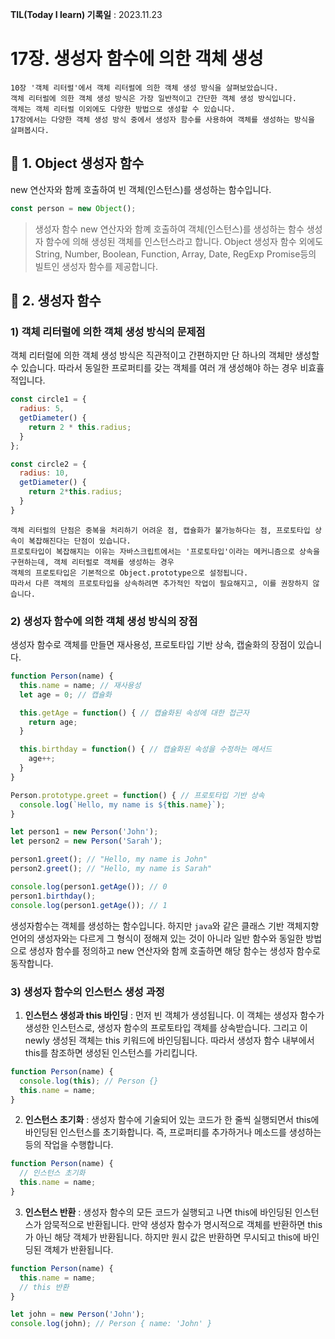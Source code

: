 **TIL(Today I learn) 기록일** : 2023.11.23

# 17장. 생성자 함수에 의한 객체 생성

```
10장 '객체 리터럴'에서 객체 리터럴에 의한 객체 생성 방식을 살펴보았습니다. 
객체 리터럴에 의한 객체 생성 방식은 가장 일반적이고 간단한 객체 생성 방식입니다.
객체는 객체 리터럴 이외에도 다양한 방법으로 생성할 수 있습니다.
17장에서는 다양한 객체 생성 방식 중에서 생성자 함수를 사용하여 객체를 생성하는 방식을 살펴봅시다.
```

## 🥎 1. Object 생성자 함수

new 연산자와 함께 호출하여 빈 객체(인스턴스)를 생성하는 함수입니다.
```js
const person = new Object();
```

>생성자 함수
>new 연산자와 함꼐 호출하여 객체(인스턴스)를 생성하는 함수
>생성자 함수에 의해 생성된 객체를 인스턴스라고 합니다.
>Object 생성자 함수 외에도 String, Number, Boolean, Function, Array, Date, RegExp Promise등의 빌트인 생성자 함수를 제공합니다.


## 🥎 2. 생성자 함수


### 1) 객체 리터럴에 의한 객체 생성 방식의 문제점

객체 리터럴에 의한 객체 생성 방식은 직관적이고 간편하지만 단 하나의 객체만 생성할 수 있습니다. 따라서 동일한 프로퍼티를 갖는 객체를 여러 개 생성해야 하는 경우 비효휼적입니다.

```js
const circle1 = {
  radius: 5,
  getDiameter() {
    return 2 * this.radius;
  }
};

const circle2 = {
  radius: 10,
  getDiameter() {
    return 2*this.radius;
  }
}
```

```
객체 리터럴의 단점은 중복을 처리하기 어려운 점, 캡슐화가 불가능하다는 점, 프로토타입 상속이 복잡해진다는 단점이 있습니다.
프로토타입이 복잡해지는 이유는 자바스크립트에서는 '프로토타입'이라는 메커니즘으로 상속을 구현하는데, 객체 리터럴로 객체를 생성하는 경우
객체의 프로토타입은 기본적으로 Object.prototype으로 설정됩니다.
따라서 다른 객체의 프로토타입을 상속하려면 추가적인 작업이 필요해지고, 이를 권장하지 않습니다.
```

### 2) 생성자 함수에 의한 객체 생성 방식의 장점

생성자 함수로 객체를 만들면 재사용성, 프로토타입 기반 상속, 캡술화의 장점이 있습니다. 

```js
function Person(name) {
  this.name = name; // 재사용성
  let age = 0; // 캡슐화

  this.getAge = function() { // 캡슐화된 속성에 대한 접근자
    return age;
  }

  this.birthday = function() { // 캡슐화된 속성을 수정하는 메서드
    age++;
  }
}

Person.prototype.greet = function() { // 프로토타입 기반 상속
  console.log(`Hello, my name is ${this.name}`);
}

let person1 = new Person('John');
let person2 = new Person('Sarah');

person1.greet(); // "Hello, my name is John"
person2.greet(); // "Hello, my name is Sarah"

console.log(person1.getAge()); // 0
person1.birthday();
console.log(person1.getAge()); // 1
```

생성자함수는 객체를 생성하는 함수입니다. 하지만 `java`와 같은 클래스 기반 객체지향 언어의 생성자와는 다르게 그 형식이 정해져 있는 것이 아니라 일반 함수와 동일한 방법으로 생성자 함수를 정의하고 new 연산자와 함께 호출하면 해당 함수는 생성자 함수로 동작합니다.   

### 3) 생성자 함수의 인스턴스 생성 과정

1. **인스턴스 생성과 this 바인딩** : 먼저 빈 객체가 생성됩니다. 이 객체는 생성자 함수가 생성한 인스턴스로, 생성자 함수의 프로토타입 객체를 상속받습니다.
   그리고 이 newly 생성된 객체는 this 키워드에 바인딩됩니다. 따라서 생성자 함수 내부에서 this를 참조하면 생성된 인스턴스를 가리킵니다.

```js
function Person(name) {
  console.log(this); // Person {}
  this.name = name;
}
```

2. **인스턴스 초기화** : 생성자 함수에 기술되어 있는 코드가 한 줄씩 실행되면서 this에 바인딩된 인스턴스를 초기화합니다. 즉, 프로퍼티를 추가하거나 메소드를 생성하는 등의 작업을 수행합니다.

```js
function Person(name) {
  // 인스턴스 초기화
  this.name = name;
}
```

3. **인스턴스 반환** : 생성자 함수의 모든 코드가 실행되고 나면 this에 바인딩된 인스턴스가 암묵적으로 반환됩니다. 만약 생성자 함수가 명시적으로 객체를 반환하면 this가 아닌 해당 객체가 반환됩니다.
   하지만 원시 값은 반환하면 무시되고 this에 바인딩된 객체가 반환됩니다.

```js
function Person(name) {
  this.name = name;
  // this 반환
}

let john = new Person('John');
console.log(john); // Person { name: 'John' }
```

